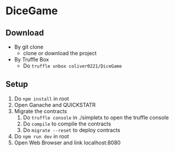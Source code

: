 # DiceGame
## Download
- By git clone
    - clone or download the project
- By Truffle Box
    - Do `truffle unbox coliver0221/DiceGame`
## Setup
1. Do `npm install` in root
2. Open Ganache and QUICKSTATR
3. Migrate the contracts
    1. Do `truffle console` in ./simpletx to open the truffle console
    2. Do `compile` to compile the contracts
    3. Do `migrate --reset` to deploy contracts
4. Do `npm run dev` in root
5. Open Web Browser and link localhost:8080
